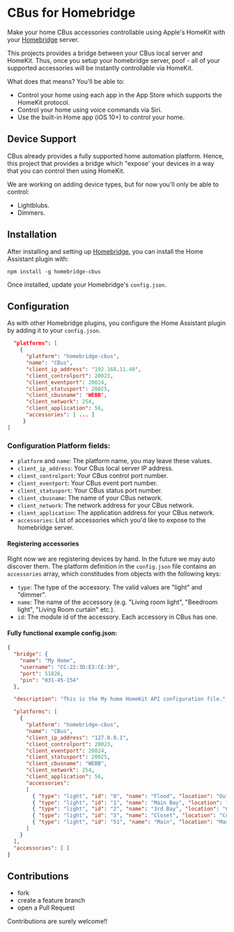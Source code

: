 # CBus for Homebridge

Make your home CBus accessories controllable using Apple's HomeKit with your [Homebridge](https://github.com/nfarina/homebridge) server.

This projects provides a bridge between your CBus local server and HomeKit. Thus, once you setup your homebridge server, poof - all of your supported accessories will be instantly controllable via HomeKit.

What does that means? You'll be able to:
* Control your home using each app in the App Store which supports the HomeKit protocol.
* Control your home using voice commands via Siri.
* Use the built-in Home app (iOS 10+) to control your home.

## Device Support

CBus already provides a fully supported home automation platform. Hence, this project that provides a bridge which "expose' your devices in a way that you can control then using HomeKit.

We are working on adding device types, but for now you'll only be able to control:
* Lightblubs.
* Dimmers.

## Installation

After installing and setting up [Homebridge](https://github.com/nfarina/homebridge), you can install the Home Assistant plugin with:

    npm install -g homebridge-cbus

Once installed, update your Homebridge's `config.json`.

## Configuration

As with other Homebridge plugins, you configure the Home Assistant plugin by
adding it to your `config.json`.

```json
  "platforms": [
    {
      "platform": "homebridge-cbus",
      "name": "CBus",
      "client_ip_address": '192.168.11.40',
      "client_controlport": 20023,
      "client_eventport": 20024,
      "client_statusport": 20025,
      "client_cbusname": 'WEBB',
      "client_network": 254,
      "client_application": 56,
      "accessories": [ ... ]
     }
]
```

### Configuration Platform fields:
* `platform` and `name`: The platform name, you may leave these values.
* `client_ip_address`: Your CBus local server IP address.
* `client_controlport`: Your CBus control port number.
* `client_eventport`: Your CBus event port number.
* `client_statusport`: Your CBus status port number.
* `client_cbusname`: The name of your CBus network.
* `client_network`: The network address for your CBus network.
* `client_application`: The application address for your CBus network.
* `accessories`: List of accessories which you'd like to expose to the homebridge server.

#### Registering accessories
Right now we are registering devices by hand.  In the future we may auto discover them. The platform definition in the `config.json` file contains an `accessories` array, which constitudes from objects with the following keys:
* `type`: The type of the accessory. The valid values are "light" and "dimmer".
* `name`: The name of the accessory (e.g. "Living room light", "Beedroom light", "Living Room curtain" etc.).
* `id`: The module id of the accessory. Each accessory in CBus has one.

#### Fully functional example config.json:
````json
{
  "bridge": {
    "name": "My Home",
    "username": "CC:22:3D:E3:CE:30",
    "port": 51826,
    "pin": "031-45-154"
  },

  "description": "This is the My home HomeKit API configuration file.",

  "platforms": [
    {
      "platform": "homebridge-cbus",
      "name": "CBus",
      "client_ip_address": "127.0.0.1",
      "client_controlport": 20023,
      "client_eventport": 20024,
      "client_statusport": 20025,
      "client_cbusname": "WEBB",
      "client_network": 254,
      "client_application": 56,
      "accessories":
      [
        { "type": "light", "id": "0", "name": "Flood", "location": "Outdoor" },
        { "type": "light", "id": "1", "name": "Main Bay", "location": "Garage" },
        { "type": "light", "id": "2", "name": "3rd Bay", "location": "Garage" },
        { "type": "light", "id": "3", "name": "Closet", "location": "Court" },
        { "type": "light", "id": "51", "name": "Main", "location": "Master Bdrm" }
      ]
    }
  ],
  "accessories": [ ]
}
````

## Contributions
* fork
* create a feature branch
* open a Pull Request


Contributions are surely welcome!!